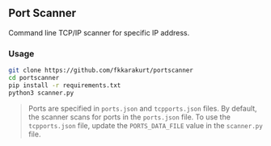 ## Port Scanner
Command line TCP/IP scanner for specific IP address.

### Usage
```bash
git clone https://github.com/fkkarakurt/portscanner
cd portscanner
pip install -r requirements.txt
python3 scanner.py
```

> Ports are specified in `ports.json` and `tcpports.json` files. By default, the scanner scans for ports in the `ports.json` file. To use the `tcpports.json` file, update the `PORTS_DATA_FILE` value in the `scanner.py` file.